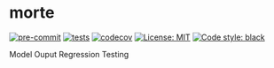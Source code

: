 # morte

[![pre-commit](https://github.com/dougiesquire/morte/actions/workflows/pre-commit.yml/badge.svg)](https://github.com/dougiesquire/morte/actions/workflows/pre-commit.yml)
[![tests](https://github.com/dougiesquire/morte/actions/workflows/tests.yml/badge.svg)](https://github.com/dougiesquire/morte/actions/workflows/tests.yml)
[![codecov](https://codecov.io/gh/dougiesquire/morte/branch/main/graph/badge.svg?token=N0XB8OZ2AE)](https://codecov.io/gh/dougiesquire/morte)
[![License: MIT](https://img.shields.io/badge/License-Apache%202.0-green.svg)](https://github.com/dougiesquire/morte/blob/master/LICENSE)
[![Code style: black](https://img.shields.io/badge/code%20style-black-000000.svg)](https://github.com/python/black)

Model Ouput Regression Testing
